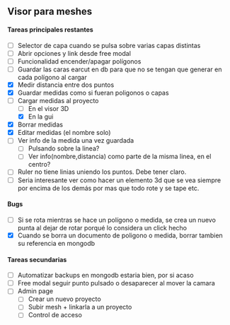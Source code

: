 ## Visor para meshes ##

#### Tareas principales restantes ####
- [ ] Selector de capa cuando se pulsa sobre varias capas distintas
- [ ] Abrir opciones y link desde free modal
- [ ] Funcionalidad encender/apagar polígonos
- [ ] Guardar las caras earcut en db para que no se tengan que generar en cada polígono al cargar
- [x] Medir distancia entre dos puntos
- [x] Guardar medidas como si fueran poligonos o capas
- [ ] Cargar medidas al proyecto
  - [ ] En el visor 3D
  - [x] En la gui
- [x] Borrar medidas
- [x] Editar medidas (el nombre solo)
- [ ] Ver info de la medida una vez guardada
  - [ ] Pulsando sobre la linea?
  - [ ] Ver info(nombre,distancia) como parte de la misma linea, en el centro?
- [ ] Ruler no tiene linias uniendo los puntos. Debe tener claro.
- [ ] Seria interesante ver como hacer un elemento 3d que se vea siempre por encima de los demás por mas que todo rote y se tape etc.

#### Bugs ####
- [ ] Si se rota mientras se hace un polígono o medida, se crea un nuevo punta al dejar de rotar porqué lo considera un click hecho
- [x] Cuando se borra un documento de poligono o medida, borrar tambien su referencia en mongodb

#### Tareas secundarias ####
- [ ] Automatizar backups en mongodb estaria bien, por si acaso
- [ ] Free modal seguir punto pulsado o desaparecer al mover la camara
- [ ] Admin page
  - [ ] Crear un nuevo proyecto
  - [ ] Subir mesh + linkarla a un proyecto
  - [ ] Control de acceso